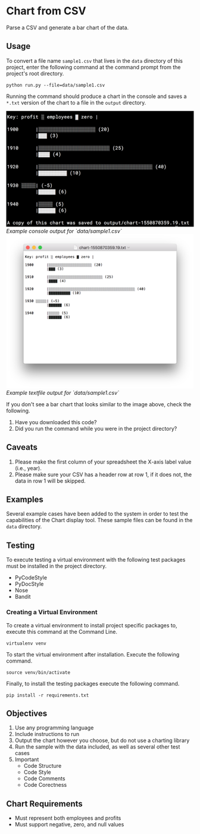 # Chart from CSV
Parse a CSV and generate a bar chart of the data.

## Usage
To convert a file name `sample1.csv` that lives in the `data` directory of this
project, enter the following command at the command prompt from the project's
root directory.

```
python run.py --file=data/sample1.csv
```

Running the command should produce a chart in the console and saves a `*.txt`
version of the chart to a file in the `output` directory.

<img src="output/example-console.png" />
<em>Example console output for `data/sample1.csv`</em>

<img src="output/example-textfile.png" />
<em>Example textfile output for `data/sample1.csv`</em>

If you don't see a bar chart that looks similar to the image above, check the
following.

1. Have you downloaded this code?
2. Did you run the command while you were in the project directory?

## Caveats

1. Please make the first column of your spreadsheet the X-axis label value 
   (i.e., year).
2. Please make sure your CSV has a header row at row 1, if it does not, the
   data in row 1 will be skipped.

## Examples
Several example cases have been added to the system in order to test the
capabilities of the Chart display tool. These sample files can be found in the
`data` directory.

## Testing
To execute testing a virtual environment with the following test packages must
be installed in the project directory.

- PyCodeStyle
- PyDocStyle
- Nose
- Bandit

### Creating a Virtual Environment
To create a virtual environment to install project specific packages to,
execute this command at the Command Line.

```
virtualenv venv
```

To start the virtual environment after installation. Execute the following
command.

```
source venv/bin/activate
```

Finally, to install the testing packages execute the following command.

```
pip install -r requirements.txt
```

## Objectives

1. Use any programming language
2. Include instructions to run
3. Output the chart however you choose, but do not use a charting library
4. Run the sample with the data included, as well as several other test cases
5. Important
    - Code Structure
    - Code Style
    - Code Comments
    - Code Corectness

## Chart Requirements
- Must represent both employees and profits
- Must support negative, zero, and null values
